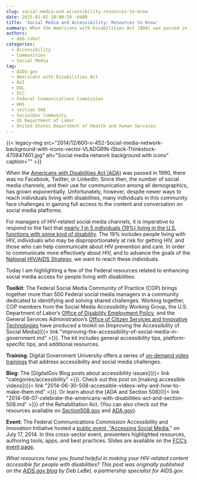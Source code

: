 ```yaml
---
slug: social-media-and-accessibility-resources-to-know
date: 2015-01-02 10:00:59 -0400
title: 'Social Media and Accessibility: Resources to Know'
summary: When the Americans with Disabilities Act (ADA) was passed in 1990, there was no Facebook, Twitter, or LinkedIn. Since then, the number of social media channels, and their use for communication among all demographics, has grown exponentially. Unfortunately, however, despite newer ways to reach individuals living with disabilities, many individuals in this community face challenges
authors:
  - deb-lebel
categories:
  - Accessibility
  - Communities
  - Social Media
tag:
  - AIDS-gov
  - Americans with Disabilities Act
  - AoI
  - DOL
  - FCC
  - Federal Communications Commission
  - HHS
  - section 508
  - SocialGov Community
  - US Department of Labor
  - United States Department of Health and Human Services
---
```


{{< legacy-img src="2014/12/600-x-452-Social-media-network-background-with-icons-vector-VLADGRIN-iStock-Thinkstock-470847401.jpg" alt="Social media network background with icons" caption="" >}} 

When the [Americans with Disabilities Act (ADA)](http://www.ada.gov/index.html) was passed in 1990, there was no Facebook, Twitter, or LinkedIn. Since then, the number of social media channels, and their use for communication among all demographics, has grown exponentially. Unfortunately, however, despite newer ways to reach individuals living with disabilities, many individuals in this community face challenges in gaining full access to the content and conversation on social media platforms.

For managers of HIV-related social media channels, it is imperative to respond to the fact that [nearly 1 in 5 individuals (19%) living in the U.S. functions with some kind of disability](https://www.census.gov/newsroom/releases/archives/miscellaneous/cb12-134.html). The 19% includes people living with HIV, individuals who may be disproportionately at risk for getting HIV, and those who can help communicate about HIV prevention and care. In order to communicate more effectively about HIV, and to advance the goals of the [National HIV/AIDS Strategy](https://www.aids.gov/federal-resources/national-hiv-aids-strategy/overview/index.html?hpslider=6), we want to reach these individuals.

Today I am highlighting a few of the Federal resources related to enhancing social media access for people living with disabilities:

**Toolkit**: The Federal Social Media Community of Practice (COP) brings together more than 500 Federal social media managers in a community dedicated to identifying and solving shared challenges. Working together, COP members from the Social Media Accessibility Working Group, the U.S. Department of Labor’s [Office of Disability Employment Policy](http://www.dol.gov/odep/), and the General Services Administration’s [Office of Citizen Services and Innovative Technologies](http://www.gsa.gov/portal/category/25729) have produced a toolkit on [Improving the Accessibility of Social Media]({{< link "improving-the-accessibility-of-social-media-in-government.md" >}}). The kit includes general accessibility tips, platform-specific tips, and additional resources.

**Training**: Digital Government University offers a series of [on-demand video trainings](https://www.youtube.com/digitalgov) that address accessibility and social media challenges.

**Blog**: The [DigitalGov Blog posts about accessibility issues]({{< link "categories/accessibility" >}}). Check out this post on [making accessible videos]({{< link "2014-06-30-508-accessible-videos-why-and-how-to-make-them.md" >}}). Or learn about the [ADA and Section 508]({{< link "2014-08-07-celebrate-the-americans-with-disabilities-act-and-section-508.md" >}}) of the Rehabilitation Act. (You can also check out the resources available on [Section508.gov](http://www.section508.gov/) and [ADA.gov](http://www.ada.gov/index.html)).

**Event**: The Federal Communications Commission Accessibility and Innovation Initiative hosted a [public event, “Accessing Social Media](http://www.fcc.gov/events/accessing-social-media),” on July 17, 2014. In this cross-sector event, presenters highlighted resources, authoring tools, apps, and best practices. Slides are available on the [FCC’s event page](http://www.fcc.gov/events/accessing-social-media).

_What resources have you found helpful in making your HIV-related content accessible for people with disabilities?_
_This post was originally published on the [AIDS.gov blog](https://blog.aids.gov/) by Deb LeBel, a partnership specialist for AIDS.gov._
